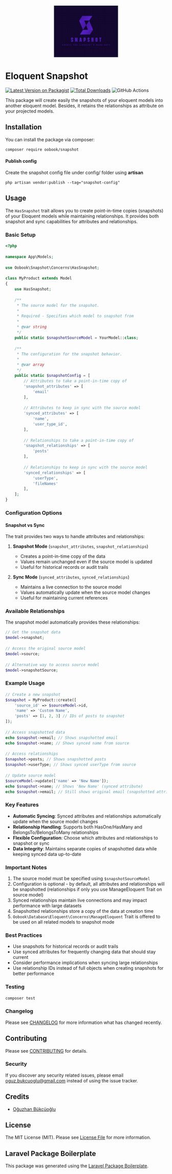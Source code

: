 <p align="center"><img src="./snapshot.png" width="200" alt="Modulariy Logo"></p>


# Eloquent Snapshot

[![Latest Version on Packagist](https://img.shields.io/packagist/v/oobook/snapshot.svg?style=flat-square)](https://packagist.org/packages/oobook/snapshot)
[![Total Downloads](https://img.shields.io/packagist/dt/oobook/snapshot.svg?style=flat-square)](https://packagist.org/packages/oobook/snapshot)
![GitHub Actions](https://github.com/oobook/snapshot/actions/workflows/main.yml/badge.svg)

This package will create easily the snapshots of your eloquent models into another eloquent model. Besides, it retains the relationships as attribute on your projected models.

## Installation

You can install the package via composer:

```bash
composer require oobook/snapshot
```

#### Publish config
Create the snapshot config file under config/ folder using **artisan**
```
php artisan vendor:publish --tag="snapshot-config"
```

## Usage

The `HasSnapshot` trait allows you to create point-in-time copies (snapshots) of your Eloquent models while maintaining relationships. It provides both snapshot and sync capabilities for attributes and relationships.

### Basic Setup

```php
<?php

namespace App\Models;

use Oobook\Snapshot\Concerns\HasSnapshot;

class MyProduct extends Model
{
    use HasSnapshot;

    /**
     * The source model for the snapshot.
     *
     * Required - Specifies which model to snapshot from
     *
     * @var string
     */
    public static $snapshotSourceModel = YourModel::class;

    /**
     * The configuration for the snapshot behavior.
     *
     * @var array
     */
    public static $snapshotConfig = [
        // Attributes to take a point-in-time copy of
        'snapshot_attributes' => [
            'email'
        ],
        
        // Attributes to keep in sync with the source model
        'synced_attributes' => [
            'name',
            'user_type_id',
        ],
        
        // Relationships to take a point-in-time copy of
        'snapshot_relationships' => [
            'posts'
        ],
        
        // Relationships to keep in sync with the source model
        'synced_relationships' => [
            'userType',
            'fileNames'
        ],
    ];
}
```

### Configuration Options

#### Snapshot vs Sync

The trait provides two ways to handle attributes and relationships:

1. **Snapshot Mode** (`snapshot_attributes`, `snapshot_relationships`)
   - Creates a point-in-time copy of the data
   - Values remain unchanged even if the source model is updated
   - Useful for historical records or audit trails

2. **Sync Mode** (`synced_attributes`, `synced_relationships`)
   - Maintains a live connection to the source model
   - Values automatically update when the source model changes
   - Useful for maintaining current references

### Available Relationships

The snapshot model automatically provides these relationships:

```php
// Get the snapshot data
$model->snapshot;

// Access the original source model
$model->source;

// Alternative way to access source model
$model->snapshotSource;
```

### Example Usage

```php
// Create a new snapshot
$snapshot = MyProduct::create([
    'source_id' => $sourceModel->id,
    'name' => 'Custom Name',
    'posts' => [1, 2, 3] // IDs of posts to snapshot
]);

// Access snapshotted data
echo $snapshot->email; // Shows snapshotted email
echo $snapshot->name; // Shows synced name from source

// Access relationships
$snapshot->posts; // Shows snapshotted posts
$snapshot->userType; // Shows synced userType from source

// Update source model
$sourceModel->update(['name' => 'New Name']);
echo $snapshot->name; // Shows 'New Name' (synced attribute)
echo $snapshot->email; // Still shows original email (snapshotted attribute)
```

### Key Features

- **Automatic Syncing**: Synced attributes and relationships automatically update when the source model changes
- **Relationship Handling**: Supports both HasOne/HasMany and BelongsTo/BelongsToMany relationships
- **Flexible Configuration**: Choose which attributes and relationships to snapshot or sync
- **Data Integrity**: Maintains separate copies of snapshotted data while keeping synced data up-to-date

### Important Notes

1. The source model must be specified using `$snapshotSourceModel`
2. Configuration is optional - by default, all attributes and relationships will be snapshotted (relationships if only you use ManageEloquent Trait on source model)
3. Synced relationships maintain live connections and may impact performance with large datasets
4. Snapshotted relationships store a copy of the data at creation time
5. `Oobook\Database\Eloquent\Concerns\ManageEloquent` Trait is offered to be used on all related models to snapshot mode

### Best Practices

- Use snapshots for historical records or audit trails
- Use synced attributes for frequently changing data that should stay current
- Consider performance implications when syncing large relationships
- Use relationship IDs instead of full objects when creating snapshots for better performance

### Testing

```bash
composer test
```

### Changelog

Please see [CHANGELOG](CHANGELOG.md) for more information what has changed recently.

## Contributing

Please see [CONTRIBUTING](CONTRIBUTING.md) for details.

### Security

If you discover any security related issues, please email oguz.bukcuoglu@gmail.com instead of using the issue tracker.

## Credits

-   [Oğuzhan Bükçüoğlu](https://github.com/oobook)
<!-- -   [All Contributors](../../contributors) -->

## License

The MIT License (MIT). Please see [License File](LICENSE.md) for more information.

## Laravel Package Boilerplate

This package was generated using the [Laravel Package Boilerplate](https://laravelpackageboilerplate.com).
